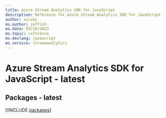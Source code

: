 ```yaml
---
title: Azure Stream Analytics SDK for JavaScript
description: Reference for Azure Stream Analytics SDK for JavaScript
author: xirzec
ms.author: jeffish
ms.data: 03/18/2023
ms.topic: reference
ms.devlang: javascript
ms.service: streamanalytics
---
```

# Azure Stream Analytics SDK for JavaScript - latest
## Packages - latest
[!INCLUDE [packages](stream-analytics-index.md)]